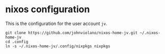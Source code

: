 # nixos configuration
This is the configuration for the user account `jv`.
```
git clone https://github.com/johnviolano/nixos-home-jv.git ~/.nixos-home-jv
cd .config
ln -s ~/.nixos-home-jv/.config/nixpkgs nixpkgs
```

